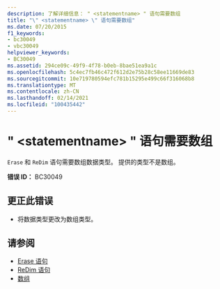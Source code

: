 ```yaml
---
description: 了解详细信息： " <statementname> " 语句需要数组
title: "\" <statementname> \" 语句需要数组"
ms.date: 07/20/2015
f1_keywords:
- bc30049
- vbc30049
helpviewer_keywords:
- BC30049
ms.assetid: 294ce09c-49f9-4f78-b0eb-8bae51ea9a1c
ms.openlocfilehash: 5c4ec7fb46c472f612d2e75b28c58ee11669de83
ms.sourcegitcommit: 10e719780594efc781b15295e499c66f316068b8
ms.translationtype: MT
ms.contentlocale: zh-CN
ms.lasthandoff: 02/14/2021
ms.locfileid: "100435442"
---
```

# <a name="statementname-statement-requires-an-array"></a>" \<statementname> " 语句需要数组

`Erase` 和 `ReDim` 语句需要数组数据类型。 提供的类型不是数组。  
  
 **错误 ID：** BC30049  
  
## <a name="to-correct-this-error"></a>更正此错误  
  
- 将数据类型更改为数组类型。  
  
## <a name="see-also"></a>请参阅

- [Erase 语句](../language-reference/statements/erase-statement.md)
- [ReDim 语句](../language-reference/statements/redim-statement.md)
- [数组](../programming-guide/language-features/arrays/index.md)
